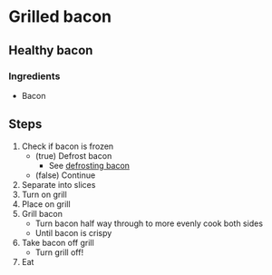 # Grilled bacon
## Healthy bacon

### Ingredients

- Bacon

## Steps

1. Check if bacon is frozen
	- (true) Defrost bacon
		- See [defrosting bacon](DefrostingBacon.md)
	- (false) Continue
2. Separate into slices
3. Turn on grill
4. Place on grill
5. Grill bacon
	- Turn bacon half way through to more evenly cook both sides
	- Until bacon is crispy
6. Take bacon off grill
	- Turn grill off!
7. Eat


